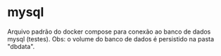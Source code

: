 # mysql
Arquivo padrão do docker compose para conexão ao banco de dados mysql (testes).
Obs: o volume do banco de dados é persistido na pasta "dbdata".